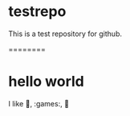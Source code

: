 testrepo
========

This is a test repository for github. 


========



<h1>hello world</h1>

I like :metal:, :games:, :beer:
